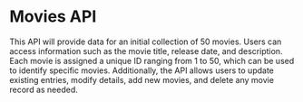 # Movies API
This API will provide data for an initial collection of 50 movies. Users can access information such as the movie title, release date, and description. Each movie is assigned a unique ID ranging from 1 to 50, which can be used to identify specific movies. Additionally, the API allows users to update existing entries, modify details, add new movies, and delete any movie record as needed.
